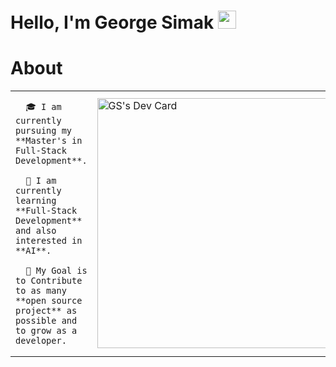 # Hello, I'm George Simak <img src="https://github.com/TheDudeThatCode/TheDudeThatCode/blob/master/Assets/Hi.gif" width="29px">

# About 
<table>
  <tr>
    <td valign="center">
      
      🎓 I am currently pursuing my **Master's in Full-Stack Development**. 
      
      🌱 I am currently learning **Full-Stack Development** and also interested in **AI**. 
      
      🎯 My Goal is to Contribute to as many **open source project** as possible and to grow as a developer. 
      
<td>
     <a href="https://app.daily.dev/g_simak"><img src="https://api.daily.dev/devcards/5a32d7a5dde849788e9c809c793addbc.png?r=na9" width="400" alt="GS's Dev Card"/></a>
    </td>
    
  </tr>
  </table>
